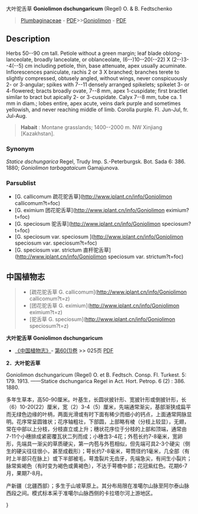 大叶驼舌草 **Goniolimon dschungaricum** (Regel) O. & B. Fedtschenko

> [Plumbaginaceae](http://www.iplant.cn/info/Plumbaginaceae?t=foc) - [PDF](http://www.iplant.cn/foc/pdf/Plumbaginaceae.pdf)>>[Goniolimon](http://www.iplant.cn/info/Goniolimon?t=foc) - [PDF](http://www.iplant.cn/foc/pdf/Goniolimon.pdf)

## Description

Herbs 50--90 cm tall. Petiole without a green margin; leaf blade oblong-lanceolate, broadly lanceolate, or oblanceolate, (6--)10--20(--22) X (2--)3--4(--5) cm including petiole, thin, base attenuate, apex usually acuminate. Inflorescences paniculate, rachis 2 or 3 X branched; branches terete to slightly compressed, obtusely angled, without wings, never conspicuously 2- or 3-angular; spikes with 7--11 densely arranged spikelets; spikelet 3- or 4-flowered; bracts broadly ovate, 7--8 mm, apex 1-cuspidate; first bractlet similar to bract but apically 2- or 3-cuspidate. Calyx 7--8 mm, tube ca. 1 mm in diam.; lobes entire, apex acute, veins dark purple and sometimes yellowish, and never reaching middle of limb. Corolla purple. Fl. Jun-Jul, fr. Jul-Aug.


> **Habait** : 
> Montane grasslands; 1400--2000 m. NW Xinjiang [Kazakhstan].

### Synonym
*Statice dschungarica* Regel, Trudy Imp. S.-Peterburgsk. Bot. Sada 6: 386. 1880; *Goniolimon tarbagataicum* Gamajunova.

### Parsublist

* [G.  callicomum  疏花驼舌草](http://www.iplant.cn/info/Goniolimon callicomum?t=foc)
* [G.  eximium  团花驼舌草](http://www.iplant.cn/info/Goniolimon eximium?t=foc)
* [G.  speciosum  驼舌草](http://www.iplant.cn/info/Goniolimon speciosum?t=foc)
* [G.  speciosum var. speciosum  ](http://www.iplant.cn/info/Goniolimon speciosum var. speciosum?t=foc)
* [G.  speciosum var. strictum  直杆驼舌草](http://www.iplant.cn/info/Goniolimon speciosum var. strictum?t=foc)

## 中国植物志

> * [疏花驼舌草  G.  callicomum](http://www.iplant.cn/info/Goniolimon callicomum?t=z)
> * [团花驼舌草  G.  eximium](http://www.iplant.cn/info/Goniolimon eximium?t=z)
> * [驼舌草  G.  speciosum](http://www.iplant.cn/info/Goniolimon speciosum?t=z)


**大叶驼舌草 Goniolimon dschungaricum**

* [《中国植物志》](http://www.iplant.cn/frps)- [第60(1)卷](http://www.iplant.cn/frps/vol/60(1)) >> 025页 [PDF](http://www.iplant.cn/frps/pdf/60(1)/025.pdf)


**2．大叶驼舌草**

Goniolimon dschungaricum (Regel) O. et B. Fedtsch. Consp. Fl. Turkest. 5: 179. 1913. ——Statice dschungarica Regel in Act. Hort. Petrop. 6 (2) : 386. 1880.

多年生草本，高50-90厘米。叶基生，长圆状披针形、宽披针形或倒披针形，长（6）10-20(22）厘米，宽（2）3-4（5）厘米，先端通常渐尖，基部渐狭成扁平而无绿色边缘的叶柄，两面光滑或有时下面有稀少而细小的钙点，上面通常网脉显明。花序常呈圆锥状；花序轴粗壮，下部圆，上部略有棱（分枝上较显），无翅，常在中部以上分枝，分枝直立或上升；穗状花序位于分枝的上部和顶端，通常由7-11个小穗排成紧密覆瓦状二列而成；小穗含3-4花；外苞长约7-8毫米，宽卵形，先端具一渐尖的草质硬尖，第一内苞与外苞相似，但先端可具2-3个硬尖（侧生的硬尖往往很小，甚至成截形）；萼长约7-8毫米，萼筒径约1毫米，几全部（有时上半部只在脉上）或下半部被毛，萼澹裂片无齿牙，先端急尖，有间生小裂片；脉常紫褐色（有时变为褐色或黄褐色），不达于萼檐中部；花冠紫红色。花期6-7月，果期7-8月。

产新疆（北疆西部）；多生于山坡草原上。其分布局限在准噶尔山脉至阿尔泰山脉西段之间。模式标本采于准噶尔山脉西侧的卡拉塔尔河上游地区。

}